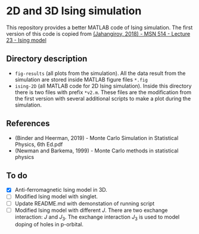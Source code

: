 # 2D and 3D Ising simulation

This repository provides a better MATLAB code of Ising simulation. 
The first version of this code is copied from 
[(Jahangirov, 2018) - MSN 514 - Lecture 23 - Ising model](https://www.youtube.com/watch?v=nnw0Xlbj3JM)

## Directory description
- `fig-results` (all plots from the simulation). All the data result from the simulation are stored inside MATLAB figure files `*.fig`
- `ising-2D` (all MATLAB code for 2D Ising simulation). Inside this directory there is two files with prefix `*v2.m`. These files are the modification from the first version with several additional scripts to make a plot during the simulation.

## References
- (Binder and Heerman, 2019) - Monte Carlo Simulation in Statistical Physics, 6th Ed.pdf
- (Newman and Barkema, 1999) - Monte Carlo methods in statistical physics

## To do 
- [x] Anti-ferromagnetic Ising model in 3D.
- [ ] Modified Ising model with singlet. 
- [ ] Update README.md with demonstation of running script
- [ ] Modified Ising model with different $J$. There are two exchange interaction: $J$ and $J_3$. The exchange interaction $J_3$ is used to model doping of holes in p-orbital.
